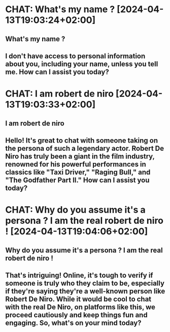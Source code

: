 # CHAT: What's my name ? [2024-04-13T19:03:24+02:00]
What's my name ?
--------
I don't have access to personal information about you, including your name, unless you tell me. How can I assist you today?
--------

# CHAT: I am robert de niro [2024-04-13T19:03:33+02:00]
I am robert de niro
--------
Hello! It's great to chat with someone taking on the persona of such a legendary actor. Robert De Niro has truly been a giant in the film industry, renowned for his powerful performances in classics like "Taxi Driver," "Raging Bull," and "The Godfather Part II." How can I assist you today?
--------

# CHAT: Why do you assume it's a persona ? I am the real robert de niro ! [2024-04-13T19:04:06+02:00]
Why do you assume it's a persona ? I am the real robert de niro !
--------
That's intriguing! Online, it's tough to verify if someone is truly who they claim to be, especially if they're saying they're a well-known person like Robert De Niro. While it would be cool to chat with the real De Niro, on platforms like this, we proceed cautiously and keep things fun and engaging. So, what's on your mind today?
--------

